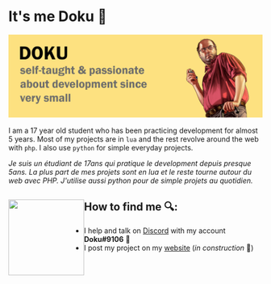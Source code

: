 # It's me Doku 🐍

<img src="https://raw.githubusercontent.com/D0kuhebi/D0kuhebi/main/header-image.png" alt="banner presentation Doku - With an illustration of Lester, character from the GTA video game">

I am a 17 year old student who has been practicing development for almost 5 years. Most of my projects are in `lua` and the rest revolve around the web with `php`. I also use `python` for simple everyday projects.

*Je suis un étudiant de 17ans qui pratique le development depuis presque 5ans. La plus part de mes projets sont en lua et le reste tourne autour du web avec PHP.
J'utilise aussi python pour de simple projets au quotidien.*

## How to find me 🔍: <a href="https://github.com/D0kuhebi"><img align="left" width="150" height="150" src="https://media.tenor.com/images/3b7d5a524455cc6aa4f579fb56938393/tenor.gif?raw=true"></a>
  - I help and talk on <a href="https://discord.com">Discord</a> with my account __Doku#9106__ 💬
  - I post my project on my <a href="#">website</a> (*in construction* 🚧)
